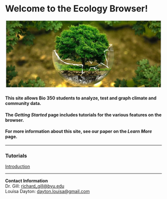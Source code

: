 Welcome to the Ecology Browser!
===============================

![eco symbol](tree.jpg)

#### This site allows Bio 350 students to analyze, test and graph climate and community data. </br>
#### The *Getting Started* page includes tutorials for the various features on the browser. </br>
#### For more information about this site, see our paper on the *Learn More* page. </br>
______
### Tutorials </br>
[Introduction](https://youtu.be/G8ImQxj3zAw) </br>
______
**Contact Information** </br>
Dr. Gill: richard_gill@byu.edu </br>
Louisa Dayton: <dayton.louisa@gmail.com> </br> </br> </br>

